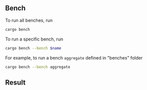 ## Bench

To run all benches, run

````bash
cargo bench
````

To run a specific bench, run

```bash
cargo bench --bench $name
````

For example, to run a bench `aggregate` defined in "benches" folder

```bash
cargo bench --bench aggregate
```




## Result 

